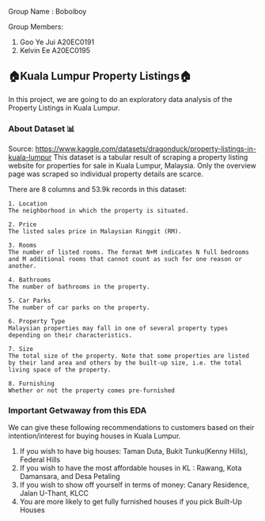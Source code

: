 Group Name : Boboiboy

Group Members:
1. Goo Ye Jui A20EC0191
2. Kelvin Ee A20EC0195


## 🏠Kuala Lumpur Property Listings🏠
In this project, we are going to do an exploratory data analysis of the Property Listings in Kuala Lumpur. 

### About Dataset 📊
Source: https://www.kaggle.com/datasets/dragonduck/property-listings-in-kuala-lumpur
This dataset is a tabular result of scraping a property listing website for properties for sale in Kuala Lumpur, Malaysia. Only the overview page was scraped so individual property details are scarce. 

There are 8 columns and 53.9k records in this dataset:

    1. Location
    The neighborhood in which the property is situated.

    2. Price
    The listed sales price in Malaysian Ringgit (RM).

    3. Rooms
    The number of listed rooms. The format N+M indicates N full bedrooms and M additional rooms that cannot count as such for one reason or another.

    4. Bathrooms
    The number of bathrooms in the property.

    5. Car Parks 
    The number of car parks on the property.

    6. Property Type
    Malaysian properties may fall in one of several property types depending on their characteristics.
 
    7. Size
    The total size of the property. Note that some properties are listed by their land area and others by the built-up size, i.e. the total living space of the property.

    8. Furnishing
    Whether or not the property comes pre-furnished



### Important Getwaway from this EDA
We can give these following recommendations to customers based on their intention/interest for buying houses in Kuala Lumpur.

1. If you wish to have big houses: Taman Duta, Bukit Tunku(Kenny Hills), Federal Hills
2. If you wish to have the most affordable houses in KL : Rawang, Kota Damansara, and Desa Petaling
3. If you wish to show off yourself in terms of money: Canary Residence, Jalan U-Thant, KLCC
4. You are more likely to get fully furnished houses if you pick Built-Up Houses
